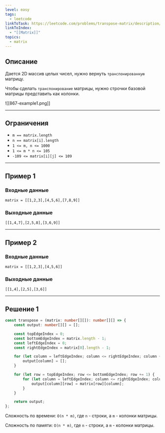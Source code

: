 ```yaml
---
level: easy
tags:
  - leetcode
linkToTask: https://leetcode.com/problems/transpose-matrix/description/
linkToIndex:
  - "[[Matrix]]"
topics:
  - matrix
---
```

## Описание

Дается 2D массив целых чисел, нужно вернуть `транспонированную` матрицу.

Чтобы сделать `транспонирование` матрицы, нужно строчки базовой матрицы представить как колонки.

![[867-example1.png]]

---
## Ограничения

- `m == matrix.length`
- `n == matrix[i].length`
- `1 <= m, n <= 1000`
- `1 <= m * n <= 105`
- `-109 <= matrix[i][j] <= 109`

---
## Пример 1

### Входные данные

```
matrix = [[1,2,3],[4,5,6],[7,8,9]]
```
### Выходные данные

```
[[1,4,7],[2,5,8],[3,6,9]]
```

---
## Пример 2

### Входные данные

```
matrix = [[1,2,3],[4,5,6]]
```
### Выходные данные

```
[[1,4],[2,5],[3,6]]
```

---


## Решение 1

```typescript
const transpose = (matrix: number[][]): number[][] => {
	const output: number[][] = [];

	const topEdgeIndex = 0; 
	const bottomEdgeIndex = matrix.length - 1;
	const leftEdgeIndex = 0; 
	const rightEdgeIndex = matrix[0].length - 1;

	for (let column = leftEdgeIndex; column <= rightEdgeIndex; column += 1) {
		output[column] = [];
	}

	for (let row = topEdgeIndex; row <= bottomEdgeIndex; row += 1) {
		for (let column = leftEdgeIndex; column <= rightEdgeIndex; column += 1) {
			output[column][row] = matrix[row][column];
		}
	}

	return output;
};
```

Сложность по времени: `O(n * m)`, где `n` - строки, а `m` - колонки матрицы.

Сложность по памяти: `O(n * m)`, где `n` - строки, а `m` - колонки матрицы.